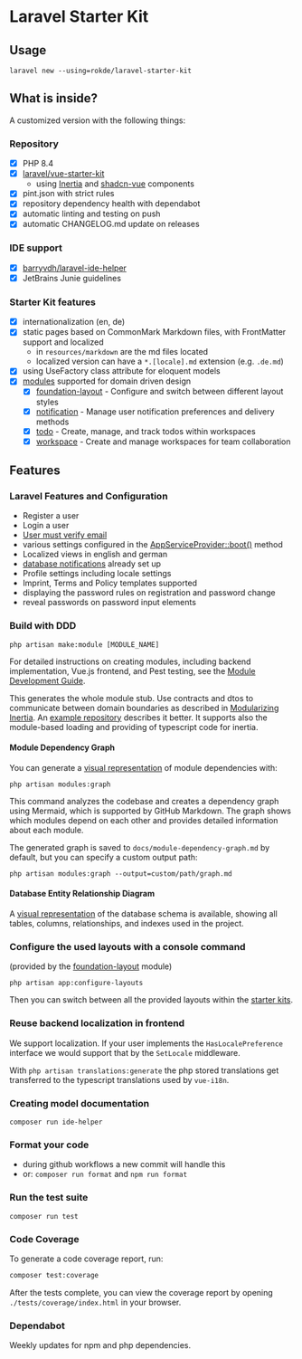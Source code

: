 # Laravel Starter Kit

## Usage

`laravel new --using=rokde/laravel-starter-kit`

## What is inside?

A customized version with the following things:

### Repository
- [x] PHP 8.4
- [x] [laravel/vue-starter-kit](https://github.com/laravel/vue-starter-kit)
  - using [Inertia](https://inertiajs.com/) and [shadcn-vue](https://www.shadcn-vue.com/) components
- [x] pint.json with strict rules
- [x] repository dependency health with dependabot
- [x] automatic linting and testing on push
- [x] automatic CHANGELOG.md update on releases

### IDE support

- [x] [barryvdh/laravel-ide-helper](https://github.com/barryvdh/laravel-ide-helper)
- [x] JetBrains Junie guidelines

### Starter Kit features

- [x] internationalization (en, de)
- [x] static pages based on CommonMark Markdown files, with FrontMatter support and localized
  - in `resources/markdown` are the md files located
  - localized version can have a `*.[locale].md` extension (e.g. `.de.md`)
- [x] using UseFactory class attribute for eloquent models
- [x] [modules](https://github.com/InterNACHI/modular) supported for domain driven design
  - [x] [foundation-layout](app-modules/foundation-layout/README.md) - Configure and switch between different layout styles
  - [x] [notification](app-modules/notification/README.md) - Manage user notification preferences and delivery methods
  - [x] [todo](app-modules/todo/README.md) - Create, manage, and track todos within workspaces
  - [x] [workspace](app-modules/workspace/README.md) - Create and manage workspaces for team collaboration

## Features

### Laravel Features and Configuration

- Register a user
- Login a user
- [User must verify email](https://laravel.com/docs/verification#model-preparation)
- various settings configured in the [AppServiceProvider::boot()](./blob/main/app/Providers/AppServiceProvider.php#L20) method
- Localized views in english and german
- [database notifications](https://laravel.com/docs/notifications#database-prerequisites) already set up
- Profile settings including locale settings
- Imprint, Terms and Policy templates supported
- displaying the password rules on registration and password change
- reveal passwords on password input elements

### Build with DDD

`php artisan make:module [MODULE_NAME]`

For detailed instructions on creating modules, including backend implementation, Vue.js frontend, and Pest testing, see the [Module Development Guide](docs/module-development-guide.md).

This generates the whole module stub. Use contracts and dtos to communicate between domain boundaries as described in [Modularizing Inertia](https://pacific-nymphea-e41.notion.site/Modularizing-Inertia-Laracon-India-2025-1a6320a6974e8014b91ec08cc6b79c4e). An [example repository](https://github.com/avosalmon/artisan-airlines) describes it better. It supports also the module-based loading and providing of typescript code for inertia.

#### Module Dependency Graph

You can generate a [visual representation](docs/module-dependency-graph.md) of module dependencies with:

`php artisan modules:graph`

This command analyzes the codebase and creates a dependency graph using Mermaid, which is supported by GitHub Markdown. The graph shows which modules depend on each other and provides detailed information about each module.

The generated graph is saved to `docs/module-dependency-graph.md` by default, but you can specify a custom output path:

`php artisan modules:graph --output=custom/path/graph.md`

#### Database Entity Relationship Diagram

A [visual representation](docs/database-entity-relationship-diagram.md) of the database schema is available, showing all tables, columns, relationships, and indexes used in the project.

### Configure the used layouts with a console command

(provided by the [foundation-layout](app-modules/foundation-layout/README.md) module)

`php artisan app:configure-layouts`

Then you can switch between all the provided layouts within the [starter kits](https://laravel.com/docs/starter-kits#vue-available-layouts).

### Reuse backend localization in frontend

We support localization. If your user implements the `HasLocalePreference` interface we would support that by the `SetLocale` middleware.

With `php artisan translations:generate` the php stored translations get transferred to the typescript translations used by `vue-i18n`.

### Creating model documentation

`composer run ide-helper`

### Format your code

- during github workflows a new commit will handle this
- or: `composer run format` and `npm run format`

### Run the test suite

`composer run test`

### Code Coverage

To generate a code coverage report, run:

```bash
composer test:coverage
```

After the tests complete, you can view the coverage report by opening `./tests/coverage/index.html` in your browser.

### Dependabot

Weekly updates for npm and php dependencies.
